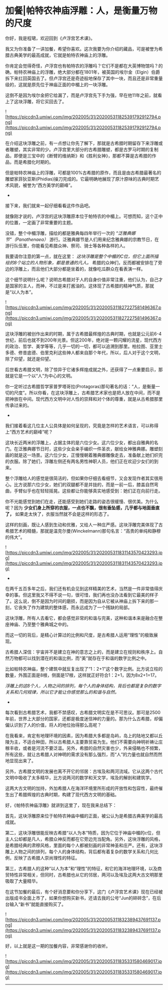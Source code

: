 # 加餐|帕特农神庙浮雕：人，是衡量万物的尺度

你好，我是程珺，欢迎回到《卢浮宫艺术课》。

我又为你准备了一讲加餐，希望你喜欢。这次我要为你介绍的藏品，可是被誉为希腊古典美学的最高成就，它就是帕特农神庙上的浮雕。

你肯定会觉得奇怪，卢浮宫也有帕特农的浮雕吗？它们不是都在大英博物馆吗？的确，帕特农神庙上的浮雕，绝大部分都在1801年，被英国的埃尔金（Elgin）伯爵拆下来扛回英国去了。但卢浮宫还是奇迹般地保存了其中一块，而且还是非常重量级的，这就是原先位于神庙正面的中楣上的一块浮雕。

这倒不是因为埃尔金把它给漏了，而是卢浮宫先下手为强，早在他11年之前，就看上了这块浮雕，将它买回去了。

![https://piccdn3.umiwi.com/img/202005/31/202005311825391792912794.png](https://piccdn3.umiwi.com/img/202005/31/202005311825391792912794.png)

在介绍这块浮雕之前，有一点想让你先了解下，那就是古希腊时期留存下来浮雕或者雕塑，其实非常的少。卢浮宫里大部分的古希腊雕塑，都是古罗马时期的复制品，即便是三宝中的《断臂的维纳斯》和《胜利女神》，那都不算是古希腊的作品，而是希腊化时期的。

但是帕特农神庙上的浮雕，可都是100%古希腊的原作，而且是由古希腊最著名的雕塑家菲狄亚斯(Phidias)操刀完成的。它最明确地展现了原汁原味的古典时期艺术风貌，被誉为“西方美学的巅峰”。

*

接下来，我们就来一起仔细看看这件作品吧。

就像刚才说的，卢浮宫的这块浮雕原本位于帕特农的中楣上。可想而知，这个正中的位置，一定画了非常重要的主题。

没错，整个中楣浮雕，描绘的都是雅典每四年举行一次的 *“泛雅典娜节”（Panathenaea）* 游行。泛雅典娜节是人们用来纪念雅典娜的宗教节日，在游行队伍里，你能看见希腊众神、祭司、骑士等各种各样的人。

我要请你注意的第一点，就在这里： *这块浮雕是整个中楣的C位，但它上面所描绘的8个站立的人物形象，都是普通的凡人。* 希腊的众神们，反而都被安排在了旁边的浮雕上，而且他们大部分都是坐着的，就像吃瓜群众在看表演一样。

这个细节说明什么呢？说明古希腊对于人的自身价值非常注重，他们认为，自己才是国家的主人，而神，不过是来打酱油的。这体现了古希腊的精神气质，那就是“以人为本”。

![https://piccdn3.umiwi.com/img/202005/31/202005311827227581496367.png](https://piccdn3.umiwi.com/img/202005/31/202005311827227581496367.png)

这块浮雕的被创作出来的时期，属于古希腊最辉煌的古典时期，也就是公元前6-4世纪，前后也就不到200年光景。但这200年，绝对是一颗闪耀的流星，现代西方的政治、哲学、美学等等，几乎一切的一切，都可以追溯到那里。柏拉图、亚里士多德、修昔底德、伯里克利这些神人都来自那个年代，所以，后人对于这个文明，除了仰望，就还是仰望。

后世看古希腊文明，除了惊异于它诸多辉煌成就之外，还获得了一点重要启示，那就是它是一个以“人”为中心的文明。

你一定听过古希腊哲学家普罗塔哥拉(Protagoras)那句著名的话：“人，是衡量一切的尺度”。所以你看，在这块浮雕上，古希腊艺术家也是把人放在中间，而不是把神放在中间。现代西方文明中对人性的崇拜和对个体的尊重，就是从古希腊那里传承过来的。

*

我们接着看这几位主人公具体是如何呈现的，究竟是怎样的艺术语言，可以称得上“西方艺术的巅峰”呢？

这块长近两米的浮雕上，占据主体的是六位少女。这六位少女，都出自雅典的名门。在泛雅典娜节日时，这些少女会亲手编织一件圣衣，献给女神雅典娜。雕塑刻画的就是这一场景。这六位少女，正慢慢朝着雅典娜雕像走去，准备献上她们织完的衣服。除了她们，浮雕左侧还有两名男性神职人员，他们正在欢迎少女们的到来。

整个浮雕给人的感觉是很简洁的，但如果你仔细去看细节，又会发现作者其实很用心。比方说那六位少女，她们的双腿都不是并拢的，而是一前一后，膝盖自然弯曲，手臂似乎也在轻轻摇晃。这些都让你能够真实地感受到：她们正在向前行走。

你不光能感觉到她们在走，还能感受到她们走路的姿态很缓慢、很优美。为什么呢？因为 **少女们身上所穿的衣服，一点也不飘，很有垂坠感，几乎都与地面垂直了，** 如果走太快了，衣服当然就不会是这样的形态了。

这样的刻画，既让人感到生动和优雅，又给人一种庄严感。这块浮雕完美体现了古希腊艺术的精髓，那就是温克尔曼(Winckelmann)那句名言：“高贵的单纯和静穆的伟大”。

![https://piccdn3.umiwi.com/img/202005/31/202005311831143570423293.jpg](https://piccdn3.umiwi.com/img/202005/31/202005311831143570423293.jpg)

*

在两千五百多年之后，我们还有机会见到这样精美的艺术，当然是一件非常值得庆幸的事。但这里我又不得不说一句，很可惜，我们再也没办法看到它最美的样子了。这么说，倒不是因为时间的磨损，而是因为自从它被从神庙上拆下来的那一刻，它丧失了作为建筑的整体感，而永远成为了一个残缺的局部。

这块浮雕，所有人去看它，都会感觉非常的和谐与完美，这种和谐本来是融合在整座神庙、乃至整个雅典城之中的。

而这一切的背后，是精心计算过的比例和尺度，是古希腊人运用“理性”的极致展现。

古希腊人深信：宇宙并不是建立在神的意志之上的，而是建立在规则和秩序上。自然万物都可以找到潜在的和谐比例，而“美”就存在于和谐的数字比例之中。

比如帕特农神庙，整个建筑中就反复出现了“1：2+1”这个数字比例。比方说立柱的数量，外围正面是8根，侧面是17根，这样就正好符合1：2+1，因为8x2+1=17。

 *浮雕上的这8个人，人物之间的排列，每个人的身体结构，背后也都是复杂的数字关系和几何规律，所以它才能让你感觉那么的和谐与自然。*

*

每次看到古希腊艺术，我都不禁感叹，古希腊文明实在是不可思议。那可是2500年前，世界上大部分的国家，还都是极度迷信神的力量的。那为什么古希腊，却偏偏认识到了人的价值，将人的地位抬得那么高呢？

在我看来，肯定有地理环境的因素，因为希腊大多都是岛屿，岛上的陆地又都以丘陵为主，不适合种田，所以古希腊人主要靠贸易为生。他们不需要向神明祈祷让庄稼丰收，或者是河流不要泛滥。另外，希腊的自然灾害也少，外来侵略也不频繁，所有这些，就让古希腊人对神明的需求没有那么强烈，而“人”的力量也就自然而然地显现出来了。

另外，古希腊文明的发展也离不开它的邻居：古埃及和两河流域。它从这两个古代文明中吸收了太多精华，比方说两河的数学和天文学，埃及的解剖和建筑学。

这两大古文明的加持，外加希腊人在海洋环境里所形成的开放性和包容性，最终催生出了希腊辉煌的古典时期，构建了现代西方文明的基础。

好，《帕特农神庙浮雕》就讲到这里了，现在我来总结下：

首先，这块浮雕原来位于帕特农神庙中楣的正面，被公认为是希腊古典美学的最高成就。

第二，这块浮雕很能反映古希腊“以人为本”特质，因为它位于神庙中楣的c位，但主人公却都是凡人，希腊众神反而都在它旁边充当配角。另外，这块浮雕的风格，是希腊经典的肃穆风格，里面的每个人都被刻画的非常神圣和庄严。还有，这块浮雕上人物之间的排列，每个人的身体结构，背后都有着复杂的数学关系和几何比例，反映了古希腊人崇尚理性的特征。

第三，古希腊人的这种“以人为本”和“理性”的特征，和它的海洋地理环境，以及商贸特性非常相关，但同时，古希腊也从它的邻居，两河以及埃及这两大古文明那里吸取了大量精华。

在这节加餐的最后，有个好消息要和你分享下，这门《卢浮宫艺术课》现在已经被出版成书全面上市了，如果你想购买新书，还请去我的公号“Jun的碎碎念”，在后台输入“新书”就能直接购买了。

![https://piccdn3.umiwi.com/img/202005/31/202005311832389437691137.png](https://piccdn3.umiwi.com/img/202005/31/202005311832389437691137.png)

好，以上就是这一期的加餐内容，非常感谢你的收听。

![https://piccdn3.umiwi.com/img/202005/31/202005311835331580469017.jpg](https://piccdn3.umiwi.com/img/202005/31/202005311835331580469017.jpg)

---
